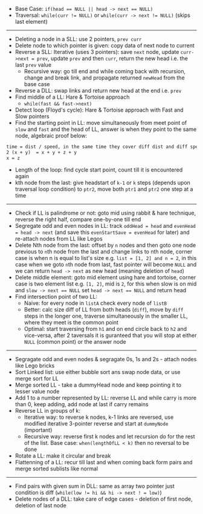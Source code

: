 - Base Case: `if(head == NULL || head -> next == NULL)`
- Traversal: `while(curr != NULL)` or `while(curr -> next != NULL)` (skips last element)

---
- Deleting a node in a SLL: use 2 pointers, `prev curr`
- Delete node to which pointer is given: copy data of next node to current
- Reverse a SLL: Iterative (uses 3 pointers): save `next` node, update `curr->next = prev`, update `prev` and then `curr`, return the new head i.e. the last `prev` value
  - Recursive way: go till end and while coming back with recursion, change and break link, and propagate returned `newHead` from the base case
- Reverse a DLL: swap links and return new head at the end i.e. `prev`
- Find middle of a LL: Hare & Tortoise approach
  - `while(fast && fast->next)`
- Detect loop (Floyd's cycle): Hare & Tortoise approach with Fast and Slow pointers
- Find the starting point in LL: move simultaneously from meet point of `slow` and `fast` and the head of LL, answer is when they point to the same node, algebraic proof below:
```txt
time = dist / speed, in the same time they cover diff dist and diff speeds
2 (x + y)  = x + y + z + y
x = z
```
- Length of the loop: find cycle start point, count till it is encountered again
- kth node from the last: give headstart of `k-1` or `k` steps (depends upon traversal loop condition) to `ptr2`, move both `ptr1` and `ptr2` one step at a time

---
- Check if LL is palindrome or not: goto mid using rabbit & hare technique, reverse the right half, compare one-by-one till end
- Segregate odd and even nodes in LL: track `oddHead = head` and `evenHead = head -> next` (and save this `evenStartSave = evenHead` for later) and re-attach nodes from LL like Legos
- Delete Nth node from the last: offset by `n` nodes and then goto one node previous to `n`th node from the last and change links to nth node, corner case is when n is equal to list's size e.g. `list = [1, 2] and n = 2`, in this case when we goto `n`th node from last, fast pointer will become `NULL` and we can return `head -> next` as new head (meaning deletion of `head`)
- Delete middle element: goto mid element using hare and tortoise, corner case is two element list e.g. `[1, 2]`, mid is `2`, for this when slow is on mid and `slow -> next == NULL` set `head -> next == NULL` and return head
- Find intersection point of two LL:
  - Naive: for every node in `listA` check every node of `listB` 
  - Better: calc size diff of LL from both heads (`diff`), move by `diff` steps in the longer one, traverse simultaneously in the smaller LL, where they meet is the common point
  - Optimal: start traversing from `h1` and on end circle back to `h2` and vice-versa, after 2 taversals it is guranteed that you will stop at either `NULL` (common point) or the answer node

---

- Segragate odd and even nodes & segragate 0s, 1s and 2s - attach nodes like Lego bricks
- Sort Linked list: use either bubble sort ans swap node data, or use merge sort for LL
- Merge sorted LL - take a dummyHead node and keep pointing it to lesser value node
- Add 1 to a number represented by LL: reverse LL and while carry is more than 0, keep adding, add node at last if carry remains
- Reverse LL in groups of k: 
  - Iterative way: to reverse k nodes, k-1 links are reversed, use modified iterative 3-pointer reverse and start at `dummyNode` (important)
  - Recursive way: reverse first k nodes and let recursion do for the rest of the list. Base case: `when(lengthOfLL < k)` then no reversal to be done
- Rotate a LL: make it circular and break
- Flattenning of a LL: recur till last and when coming back form pairs and merge sorted sublists like normal

--- 
- Find pairs with given sum in DLL: same as array two pointer just condition is diff (`while(low != hi && hi -> next ! = low)`)
- Delete nodes of a DLL: take care of edge cases - deletion of first node, deletion of last node
